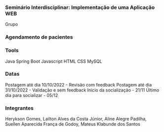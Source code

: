 ### Seminário Interdisciplinar: Implementação de uma Aplicação WEB

Grupo

### Agendamento de pacientes

### Tools

Java
Spring Boot
Javascript
HTML
CSS
MySQL

### Datas

Postagem até dia 10/10/2022 - Revisão com feedback
Postagem até dia 31/10/2022 - Validação e sem feedback
Início da socialização - 21/11
Último dia para socializar - 05/12

### Integrantes

Herykson Gomes,
Lailton Alves da Costa Júnior,
Aline Alegre Padilha,
Suellen Aparecida França de Godoy,
Mateus Klabunde dos Santos
